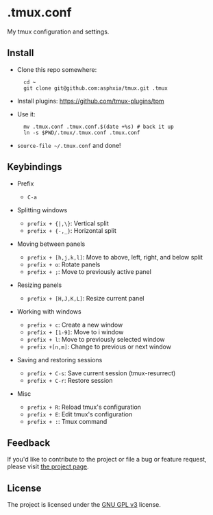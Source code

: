 .tmux.conf
==========

My tmux configuration and settings.

Install
-------

* Clone this repo somewhere:

        cd ~
        git clone git@github.com:asphxia/tmux.git .tmux

* Install plugins: https://github.com/tmux-plugins/tpm

* Use it:

        mv .tmux.conf .tmux.conf.$(date +%s) # back it up
        ln -s $PWD/.tmux/.tmux.conf .tmux.conf

* ``source-file ~/.tmux.conf`` and done!

Keybindings
----------

* Prefix

    * `C-a`

* Splitting windows

    * `prefix + {|,\}`: Vertical split
    * `prefix + {-,_}`: Horizontal split

* Moving between panels

    * `prefix + [h,j,k,l]`: Move to above, left, right, and below split
    * `prefix + o`: Rotate panels
    * `prefix + ;`: Move to previously active panel

* Resizing panels

    * `prefix + [H,J,K,L]`: Resize current panel

* Working with windows

    * `prefix + c`: Create a new window
    * `prefix + [1-9]`: Move to i window
    * `prefix + l`: Move to previously selected window
    * `prefix +[n,m]`: Change to previous or next window

* Saving and restoring sessions

    * `prefix + C-s`: Save current session (tmux-resurrect)
    * `prefix + C-r`: Restore session

* Misc

    * `prefix + R`: Reload tmux's configuration
    * `prefix + E`: Edit tmux's configuration
    * `prefix + :`: Tmux command

## Feedback

If you'd like to contribute to the project or file a bug or feature request, please visit [the project page][1].

## License

The project is licensed under the [GNU GPL v3][2] license.

  [1]: https://github.com/desyncr/tmux/
  [2]: http://www.gnu.org/licenses/gpl.html

